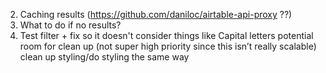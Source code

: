
2. Caching results (https://github.com/daniloc/airtable-api-proxy ??)
3. What to do if no results?
7. Test filter + fix so it doesn't consider things like Capital letters
potential room for clean up (not super high priority since this isn’t really scalable)
clean up styling/do styling the same way


